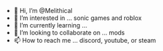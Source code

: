 - 👋 Hi, I’m @Melithical
- 👀 I’m interested in ... sonic games and roblox
- 🌱 I’m currently learning ...
- 💞️ I’m looking to collaborate on ... mods
- 📫 How to reach me ... discord, youtube, or steam

<!---
Melithical/Melithical is a ✨ special ✨ repository because its `README.md` (this file) appears on your GitHub profile.
You can click the Preview link to take a look at your changes.
--->
